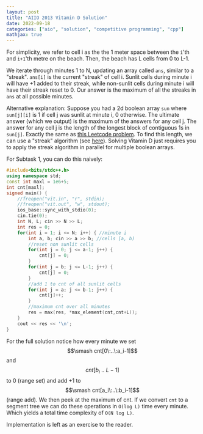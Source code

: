 ```yaml
---
layout: post
title: "AIIO 2013 Vitamin D Solution"
date: 2022-09-18
categories: ["aio", "solution", "competitive programming", "cpp"]
mathjax: true
---
```

For simplicity, we refer to cell i as the the 1 meter space between the `i`'th and `i+1`'th metre on the beach. Then, the beach has L cells from 0 to L-1.

We iterate through minutes 1 to N, updating an array called `ans`, similar to a "streak". `ans[i]` is the current "streak" of cell i. Sunlit cells during minute i will have +1 added to their streak, while non-sunlit cells during minute i will have their streak reset to 0. Our answer is the maximum of all the streaks in `ans` at all possible minutes.

Alternative explanation:
Suppose you had a 2d boolean array `sun` where `sun[j][i]` is 1 if cell j was sunlit at minute i, 0 otherwise. The ultimate answer (which we output) is the maximum of the answers for any cell j. The answer for any cell j is the length of the longest block of contiguous 1s in `sun[j]`. Exactly the same as [this Leetcode problem](https://leetcode.com/problems/max-consecutive-ones/). To find this length, we can use a "streak" algorithm (see [here](https://www.geeksforgeeks.org/maximum-consecutive-ones-or-zeros-in-a-binary-array/)). Solving Vitamin D just requires you to apply the streak algorithm in parallel for multiple boolean arrays.

For Subtask 1, you can do this naively:
```cpp
#include<bits/stdc++.h>
using namespace std;
const int maxl = 1e6+5;
int cnt[maxl];
signed main() {
	//freopen("vit.in", "r", stdin);
	//freopen("vit.out", "w", stdout);
	ios_base::sync_with_stdio(0);
	cin.tie(0);
	int N, L; cin >> N >> L;
	int res = 0;
	for(int i = 1; i <= N; i++) { //minute i
		int a, b; cin >> a >> b; //cells [a, b)
		//reset non sunlit cells
		for(int j = 0; j <= a-1; j++) { 
			cnt[j] = 0;
		}
		for(int j = b; j <= L-1; j++) {
			cnt[j] = 0;
		}
		//add 1 to cnt of all sunlit cells
		for(int j = a; j <= b-1; j++) {
			cnt[j]++;
		}
		//maximum cnt over all minutes
		res = max(res, *max_element(cnt,cnt+L));
	}
	cout << res << '\n';
}
```

For the full solution notice how every minute we set $$\smash cnt[0\:..\:a_i-1]$$ and $$cnt[b_i\:..\:L-1]$$ to 0 (range set) and add +1 to $$\smash cnt[a_i\:..\:b_i-1]$$ (range add). We then peek at the maximum of cnt. If we convert `cnt` to a segment tree we can do these operations in `O(log L)` time every minute. Which yields a total time complexity of `O(N log L)`. 

Implementation is left as an exercise to the reader.